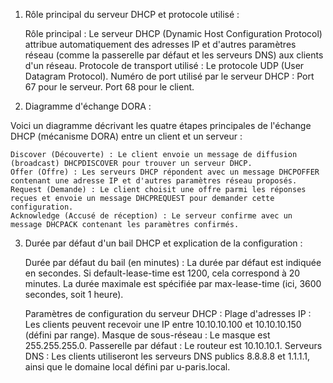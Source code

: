 1. Rôle principal du serveur DHCP et protocole utilisé :

    Rôle principal : Le serveur DHCP (Dynamic Host Configuration Protocol) attribue automatiquement des adresses IP et d'autres paramètres réseau (comme la passerelle par défaut et les serveurs DNS) aux clients d'un réseau.
    Protocole de transport utilisé : Le protocole UDP (User Datagram Protocol).
    Numéro de port utilisé par le serveur DHCP :
        Port 67 pour le serveur.
        Port 68 pour le client.

2. Diagramme d'échange DORA :

Voici un diagramme décrivant les quatre étapes principales de l'échange DHCP (mécanisme DORA) entre un client et un serveur :

    Discover (Découverte) : Le client envoie un message de diffusion (broadcast) DHCPDISCOVER pour trouver un serveur DHCP.
    Offer (Offre) : Les serveurs DHCP répondent avec un message DHCPOFFER contenant une adresse IP et d'autres paramètres réseau proposés.
    Request (Demande) : Le client choisit une offre parmi les réponses reçues et envoie un message DHCPREQUEST pour demander cette configuration.
    Acknowledge (Accusé de réception) : Le serveur confirme avec un message DHCPACK contenant les paramètres confirmés.

3. Durée par défaut d'un bail DHCP et explication de la configuration :

    Durée par défaut du bail (en minutes) :
        La durée par défaut est indiquée en secondes. Si default-lease-time est 1200, cela correspond à 20 minutes.
        La durée maximale est spécifiée par max-lease-time (ici, 3600 secondes, soit 1 heure).

    Paramètres de configuration du serveur DHCP :
        Plage d'adresses IP : Les clients peuvent recevoir une IP entre 10.10.10.100 et 10.10.10.150 (défini par range).
        Masque de sous-réseau : Le masque est 255.255.255.0.
        Passerelle par défaut : Le routeur est 10.10.10.1.
        Serveurs DNS : Les clients utiliseront les serveurs DNS publics 8.8.8.8 et 1.1.1.1, ainsi que le domaine local défini par u-paris.local.